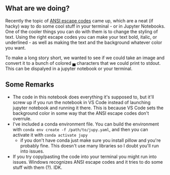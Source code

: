 ## What are we doing? 
Recently the topic of [ANSI escape codes](https://en.wikipedia.org/wiki/ANSI_escape_code) came up, which are a neat (if hacky) way to do some cool stuff in your terminal - or in Jupyter Notebooks. One of the cooler things you can do with them is to change the styling of text. Using the right escape codes you can make your text bold, italic, or underlined - as well as making the text and the background whatever color you want. 

To make a long story short, we wanted to see if we could take an image and convert it to a bunch of colored ▄ characters that we could print to stdout. This can be dispalyed in a jupyter notebook or your terminal. 

## Some Remarks
- The code in this notebook does everything it's supposed to, but it'll screw up if you run the notebook in VS Code instead of launching jupyter notebook and running it there. This is because VS Code sets the background color in some way that the ANSI escape codes don't overrule.
- I've included a conda environment file. You can build the environment with `conda env create -f /path/to/jupy.yaml`, and then you can activate it with `conda activate jupy`
    - if you don't have conda just make sure you install pillow and you're probably fine. This doesn't use many libraries so I doubt you'll run into issues.
- If you try copy/pasting the code into your terminal you might run into issues. Windows recognizes ANSI escape codes and it tries to do some stuff with them (?). IDK. 